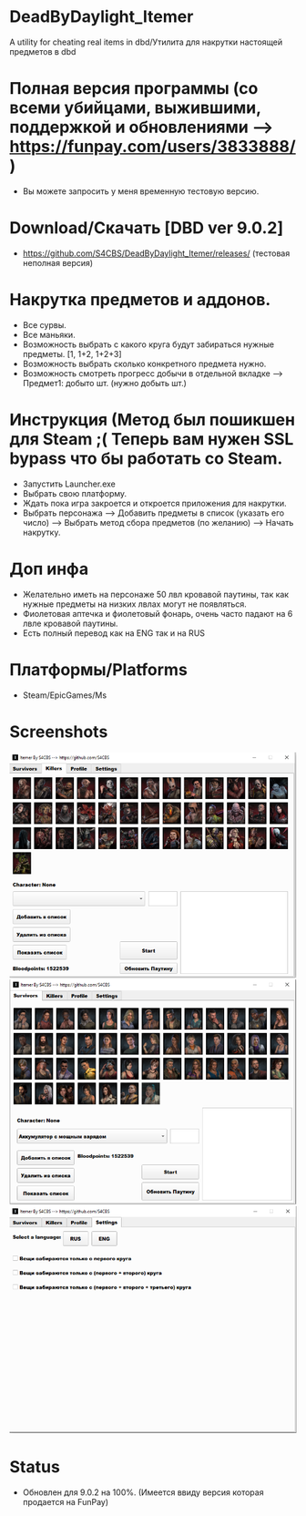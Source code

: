 # DeadByDaylight_Itemer
A utility for cheating real items in dbd/Утилита для накрутки настоящей предметов в dbd

# Полная версия программы (со всеми убийцами, выжившими, поддержкой и обновлениями --> https://funpay.com/users/3833888/) 
- Вы можете запросить у меня временную тестовую версию.

# Download/Скачать [DBD ver 9.0.2]
- https://github.com/S4CBS/DeadByDaylight_Itemer/releases/ (тестовая неполная версия)

# Накрутка предметов и аддонов. 
- Все сурвы.
- Все маньяки.
- Возможность выбрать с какого круга будут забираться нужные предметы. [1, 1+2, 1+2+3]
- Возможность выбрать сколько конкретного предмета нужно.
- Возможность смотреть прогресс добычи в отдельной вкладке --> Предмет1: добыто шт. (нужно добыть шт.)

# Инструкция (Метод был пошикшен для Steam ;( Теперь вам нужен SSL bypass что бы работать со Steam.
- Запустить Launcher.exe
- Выбрать свою платформу.
- Ждать пока игра закроется и откроется приложения для накрутки.
- Выбрать персонажа --> Добавить предметы в список (указать его число) --> Выбрать метод сбора предметов (по желанию) --> Начать накрутку.

# Доп инфа
- Желательно иметь на персонаже 50 лвл кровавой паутины, так как нужные предметы на низких лвлах могут не появляться.
- Фиолетовая аптечка и фиолетовый фонарь, очень часто падают на 6 лвле кровавой паутины.
- Есть полный перевод как на ENG так и на RUS

# Платформы/Platforms
- Steam/EpicGames/Ms

# Screenshots
![image1](/images/KIllers.png?raw=true "Killers")
![image2](/images/Survivors.png?raw=true "Survivors")
![image2](/images/Settings.png?raw=true "Settings")

# Status 
- Обновлен для 9.0.2 на 100%. (Имеется ввиду версия которая продается на FunPay)
